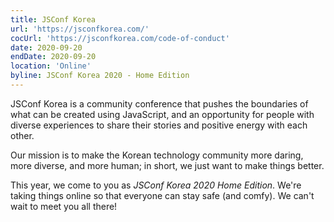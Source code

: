```yaml
---
title: JSConf Korea
url: 'https://jsconfkorea.com/'
cocUrl: 'https://jsconfkorea.com/code-of-conduct'
date: 2020-09-20
endDate: 2020-09-20
location: 'Online'
byline: JSConf Korea 2020 - Home Edition
---
```


JSConf Korea is a community conference that pushes the boundaries of what can be created using JavaScript, and an opportunity for people with diverse experiences to share their stories and positive energy with each other.

Our mission is to make the Korean technology community more daring, more diverse, and more human; in short, we just want to make things better.

This year, we come to you as _JSConf Korea 2020 Home Edition_. We're taking things online so that everyone can stay safe (and comfy). We can't wait to meet you all there!
